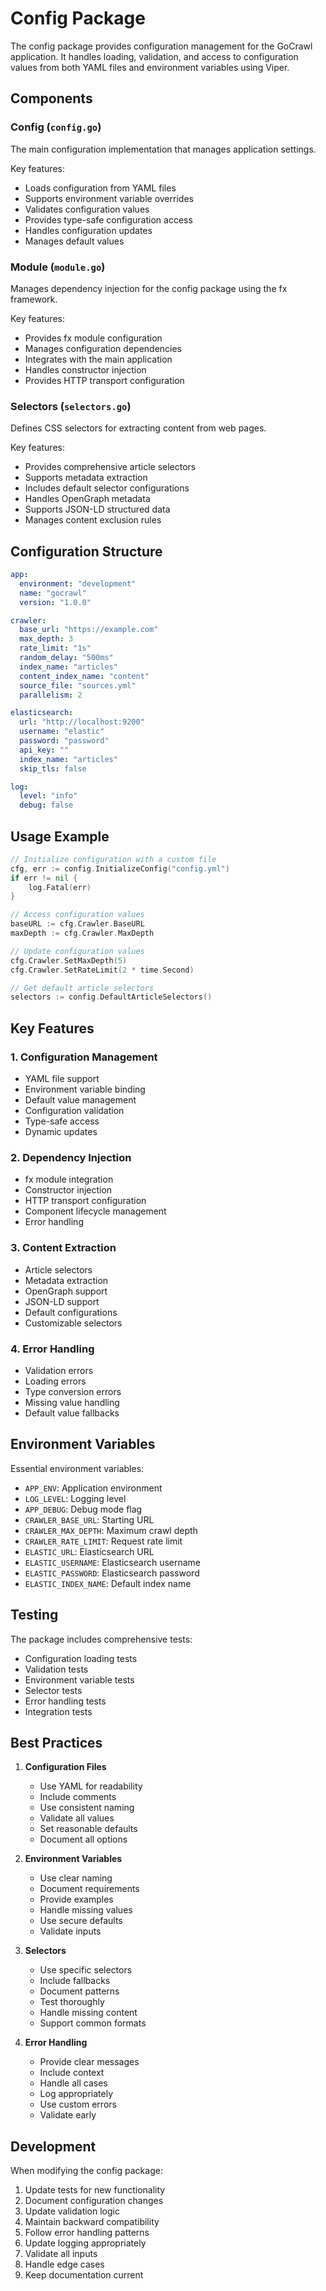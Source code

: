 # Config Package

The config package provides configuration management for the GoCrawl application. It handles loading, validation, and access to configuration values from both YAML files and environment variables using Viper.

## Components

### Config (`config.go`)
The main configuration implementation that manages application settings.

Key features:
- Loads configuration from YAML files
- Supports environment variable overrides
- Validates configuration values
- Provides type-safe configuration access
- Handles configuration updates
- Manages default values

### Module (`module.go`)
Manages dependency injection for the config package using the fx framework.

Key features:
- Provides fx module configuration
- Manages configuration dependencies
- Integrates with the main application
- Handles constructor injection
- Provides HTTP transport configuration

### Selectors (`selectors.go`)
Defines CSS selectors for extracting content from web pages.

Key features:
- Provides comprehensive article selectors
- Supports metadata extraction
- Includes default selector configurations
- Handles OpenGraph metadata
- Supports JSON-LD structured data
- Manages content exclusion rules

## Configuration Structure

```yaml
app:
  environment: "development"
  name: "gocrawl"
  version: "1.0.0"

crawler:
  base_url: "https://example.com"
  max_depth: 3
  rate_limit: "1s"
  random_delay: "500ms"
  index_name: "articles"
  content_index_name: "content"
  source_file: "sources.yml"
  parallelism: 2

elasticsearch:
  url: "http://localhost:9200"
  username: "elastic"
  password: "password"
  api_key: ""
  index_name: "articles"
  skip_tls: false

log:
  level: "info"
  debug: false
```

## Usage Example

```go
// Initialize configuration with a custom file
cfg, err := config.InitializeConfig("config.yml")
if err != nil {
    log.Fatal(err)
}

// Access configuration values
baseURL := cfg.Crawler.BaseURL
maxDepth := cfg.Crawler.MaxDepth

// Update configuration values
cfg.Crawler.SetMaxDepth(5)
cfg.Crawler.SetRateLimit(2 * time.Second)

// Get default article selectors
selectors := config.DefaultArticleSelectors()
```

## Key Features

### 1. Configuration Management
- YAML file support
- Environment variable binding
- Default value management
- Configuration validation
- Type-safe access
- Dynamic updates

### 2. Dependency Injection
- fx module integration
- Constructor injection
- HTTP transport configuration
- Component lifecycle management
- Error handling

### 3. Content Extraction
- Article selectors
- Metadata extraction
- OpenGraph support
- JSON-LD support
- Default configurations
- Customizable selectors

### 4. Error Handling
- Validation errors
- Loading errors
- Type conversion errors
- Missing value handling
- Default value fallbacks

## Environment Variables

Essential environment variables:
- `APP_ENV`: Application environment
- `LOG_LEVEL`: Logging level
- `APP_DEBUG`: Debug mode flag
- `CRAWLER_BASE_URL`: Starting URL
- `CRAWLER_MAX_DEPTH`: Maximum crawl depth
- `CRAWLER_RATE_LIMIT`: Request rate limit
- `ELASTIC_URL`: Elasticsearch URL
- `ELASTIC_USERNAME`: Elasticsearch username
- `ELASTIC_PASSWORD`: Elasticsearch password
- `ELASTIC_INDEX_NAME`: Default index name

## Testing

The package includes comprehensive tests:
- Configuration loading tests
- Validation tests
- Environment variable tests
- Selector tests
- Error handling tests
- Integration tests

## Best Practices

1. **Configuration Files**
   - Use YAML for readability
   - Include comments
   - Use consistent naming
   - Validate all values
   - Set reasonable defaults
   - Document all options

2. **Environment Variables**
   - Use clear naming
   - Document requirements
   - Provide examples
   - Handle missing values
   - Use secure defaults
   - Validate inputs

3. **Selectors**
   - Use specific selectors
   - Include fallbacks
   - Document patterns
   - Test thoroughly
   - Handle missing content
   - Support common formats

4. **Error Handling**
   - Provide clear messages
   - Include context
   - Handle all cases
   - Log appropriately
   - Use custom errors
   - Validate early

## Development

When modifying the config package:
1. Update tests for new functionality
2. Document configuration changes
3. Update validation logic
4. Maintain backward compatibility
5. Follow error handling patterns
6. Update logging appropriately
7. Validate all inputs
8. Handle edge cases
9. Keep documentation current 